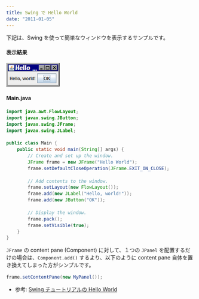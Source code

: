 ```yaml
---
title: Swing で Hello World
date: "2011-01-05"
---
```


下記は、Swing を使って簡単なウィンドウを表示するサンプルです。

#### 表示結果

![./helloworld.png](./helloworld.png)

#### Main.java

~~~ java
import java.awt.FlowLayout;
import javax.swing.JButton;
import javax.swing.JFrame;
import javax.swing.JLabel;

public class Main {
    public static void main(String[] args) {
        // Create and set up the window.
        JFrame frame = new JFrame("Hello World");
        frame.setDefaultCloseOperation(JFrame.EXIT_ON_CLOSE);

        // Add contents to the window.
        frame.setLayout(new FlowLayout());
        frame.add(new JLabel("Hello, world!"));
        frame.add(new JButton("OK"));

        // Display the window.
        frame.pack();
        frame.setVisible(true);
    }
}
~~~

`JFrame` の content pane (Component) に対して、１つの `JPanel` を配置するだけの場合は、`Component.add()` するより、以下のように content pane 自体を置き換えてしまった方がシンプルです。

~~~ java
frame.setContentPane(new MyPanel());
~~~

- 参考: [Swing チュートリアルの Hello World](http://download.oracle.com/javase/tutorial/uiswing/examples/start/HelloWorldSwingProject/src/start/HelloWorldSwing.java)

